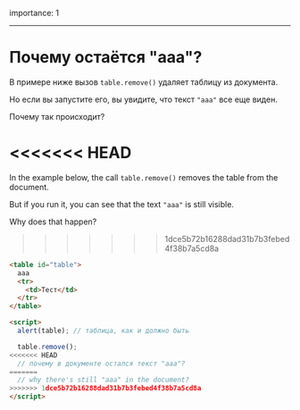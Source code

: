 importance: 1

---

# Почему остаётся "aaa"?

В примере ниже вызов `table.remove()` удаляет таблицу из документа.

Но если вы запустите его, вы увидите, что текст `"aaa"` все еще виден.

Почему так происходит?

<<<<<<< HEAD
=======
In the example below, the call `table.remove()` removes the table from the document.

But if you run it, you can see that the text `"aaa"` is still visible.

Why does that happen?
>>>>>>> 1dce5b72b16288dad31b7b3febed4f38b7a5cd8a

```html height=100 run
<table id="table">
  aaa
  <tr>
    <td>Тест</td>
  </tr>
</table>

<script>
  alert(table); // таблица, как и должно быть

  table.remove();
<<<<<<< HEAD
  // почему в документе остался текст "ааа"?
=======
  // why there's still "aaa" in the document?
>>>>>>> 1dce5b72b16288dad31b7b3febed4f38b7a5cd8a
</script>
```
